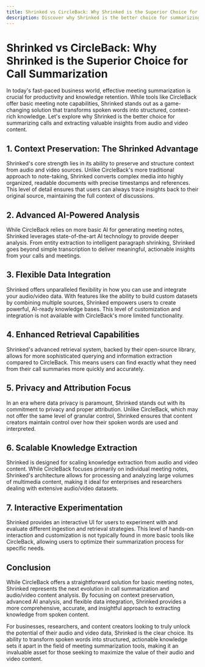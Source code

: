 ```yaml
---
title: Shrinked vs CircleBack: Why Shrinked is the Superior Choice for Call Summarization
description: Discover why Shrinked is the better choice for summarizing calls and extracting valuable insights from audio and video content compared to CircleBack.
---
```


# Shrinked vs CircleBack: Why Shrinked is the Superior Choice for Call Summarization

In today's fast-paced business world, effective meeting summarization is crucial for productivity and knowledge retention. While tools like CircleBack offer basic meeting note capabilities, Shrinked stands out as a game-changing solution that transforms spoken words into structured, context-rich knowledge. Let's explore why Shrinked is the better choice for summarizing calls and extracting valuable insights from audio and video content.

## 1. Context Preservation: The Shrinked Advantage

Shrinked's core strength lies in its ability to preserve and structure context from audio and video sources. Unlike CircleBack's more traditional approach to note-taking, Shrinked converts complex media into highly organized, readable documents with precise timestamps and references. This level of detail ensures that users can always trace insights back to their original source, maintaining the full context of discussions.

## 2. Advanced AI-Powered Analysis

While CircleBack relies on more basic AI for generating meeting notes, Shrinked leverages state-of-the-art AI technology to provide deeper analysis. From entity extraction to intelligent paragraph shrinking, Shrinked goes beyond simple transcription to deliver meaningful, actionable insights from your calls and meetings.

## 3. Flexible Data Integration

Shrinked offers unparalleled flexibility in how you can use and integrate your audio/video data. With features like the ability to build custom datasets by combining multiple sources, Shrinked empowers users to create powerful, AI-ready knowledge bases. This level of customization and integration is not available with CircleBack's more limited functionality.

## 4. Enhanced Retrieval Capabilities

Shrinked's advanced retrieval system, backed by their open-source library, allows for more sophisticated querying and information extraction compared to CircleBack. This means users can find exactly what they need from their call summaries more quickly and accurately.

## 5. Privacy and Attribution Focus

In an era where data privacy is paramount, Shrinked stands out with its commitment to privacy and proper attribution. Unlike CircleBack, which may not offer the same level of granular control, Shrinked ensures that content creators maintain control over how their spoken words are used and interpreted.

## 6. Scalable Knowledge Extraction

Shrinked is designed for scaling knowledge extraction from audio and video content. While CircleBack focuses primarily on individual meeting notes, Shrinked's architecture allows for processing and analyzing large volumes of multimedia content, making it ideal for enterprises and researchers dealing with extensive audio/video datasets.

## 7. Interactive Experimentation

Shrinked provides an interactive UI for users to experiment with and evaluate different ingestion and retrieval strategies. This level of hands-on interaction and customization is not typically found in more basic tools like CircleBack, allowing users to optimize their summarization process for specific needs.

## Conclusion

While CircleBack offers a straightforward solution for basic meeting notes, Shrinked represents the next evolution in call summarization and audio/video content analysis. By focusing on context preservation, advanced AI analysis, and flexible data integration, Shrinked provides a more comprehensive, accurate, and insightful approach to extracting knowledge from spoken content.

For businesses, researchers, and content creators looking to truly unlock the potential of their audio and video data, Shrinked is the clear choice. Its ability to transform spoken words into structured, actionable knowledge sets it apart in the field of meeting summarization tools, making it an invaluable asset for those seeking to maximize the value of their audio and video content.